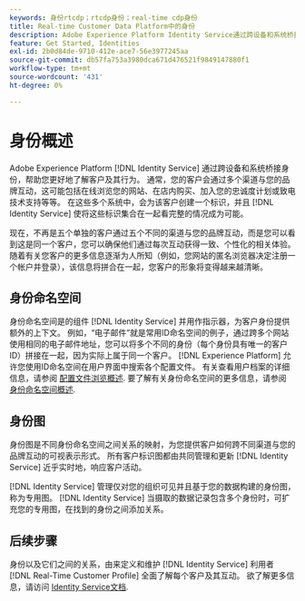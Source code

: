 ```yaml
---
keywords: 身份rtcdp；rtcdp身份；real-time cdp身份
title: Real-time Customer Data Platform中的身份
description: Adobe Experience Platform Identity Service通过跨设备和系统桥接身份，帮助您更好地了解客户及其行为。
feature: Get Started, Identities
exl-id: 2b0d84de-9710-412e-ace7-56e3977245aa
source-git-commit: db57fa753a3980dca671d476521f9849147880f1
workflow-type: tm+mt
source-wordcount: '431'
ht-degree: 0%

---
```


# 身份概述

Adobe Experience Platform [!DNL Identity Service] 通过跨设备和系统桥接身份，帮助您更好地了解客户及其行为。 通常，您的客户会通过多个渠道与您的品牌互动，这可能包括在线浏览您的网站、在店内购买、加入您的忠诚度计划或致电技术支持等等。 在这些多个系统中，会为该客户创建一个标识，并且 [!DNL Identity Service] 使将这些标识集合在一起看完整的情况成为可能。

现在，不再是五个单独的客户通过五个不同的渠道与您的品牌互动，而是您可以看到这是同一个客户，您可以确保他们通过每次互动获得一致、个性化的相关体验。 随着有关您客户的更多信息逐渐为人所知（例如，您网站的匿名浏览器决定注册一个帐户并登录），该信息将拼合在一起，您客户的形象将变得越来越清晰。

## 身份命名空间

身份命名空间是的组件 [!DNL Identity Service] 并用作指示器，为客户身份提供额外的上下文。 例如，“电子邮件”就是常用ID命名空间的例子，通过跨多个网站使用相同的电子邮件地址，您可以将多个不同的身份（每个身份具有唯一的客户ID）拼接在一起，因为实际上属于同一个客户。 [!DNL Experience Platform] 允许您使用ID命名空间在用户界面中搜索各个配置文件。 有关查看用户档案的详细信息，请参阅 [配置文件浏览概述](profile-browse.md). 要了解有关身份命名空间的更多信息，请参阅 [身份命名空间概述](../../identity-service/namespaces.md).

## 身份图

身份图是不同身份命名空间之间关系的映射，为您提供客户如何跨不同渠道与您的品牌互动的可视表示形式。 所有客户标识图都由共同管理和更新 [!DNL Identity Service] 近乎实时地，响应客户活动。

[!DNL Identity Service] 管理仅对您的组织可见并且基于您的数据构建的身份图，称为专用图。 [!DNL Identity Service] 当摄取的数据记录包含多个身份时，可扩充您的专用图，在找到的身份之间添加关系。

## 后续步骤

身份以及它们之间的关系，由来定义和维护 [!DNL Identity Service] 利用者 [!DNL Real-Time Customer Profile] 全面了解每个客户及其互动。 欲了解更多信息，请访问 [Identity Service文档](../../identity-service/home.md).
